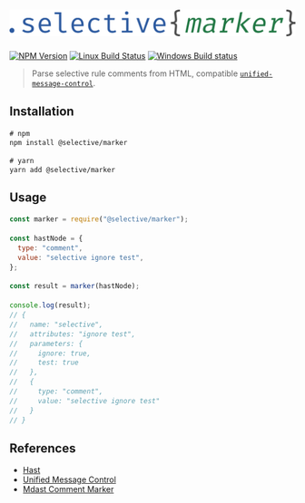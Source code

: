 # ![Selective Marker](docs/selective-marker.png)

[![NPM Version](https://img.shields.io/npm/v/@selective/marker.svg)](https://www.npmjs.com/package/@selective/marker)
[![Linux Build Status](https://travis-ci.org/ChristianMurphy/selective.svg?branch=master)](https://travis-ci.org/ChristianMurphy/selective)
[![Windows Build status](https://ci.appveyor.com/api/projects/status/5vcbepc478hkyt2f/branch/master?svg=true)](https://ci.appveyor.com/project/ChristianMurphy/selective/branch/master)

> Parse selective rule comments from HTML, compatible [`unified-message-control`](https://github.com/unifiedjs/unified-message-control).

## Installation

```shell
# npm
npm install @selective/marker

# yarn
yarn add @selective/marker
```

## Usage

<!-- eslint-disable no-console -->

```javascript
const marker = require("@selective/marker");

const hastNode = {
  type: "comment",
  value: "selective ignore test",
};

const result = marker(hastNode);

console.log(result);
// {
//   name: "selective",
//   attributes: "ignore test",
//   parameters: {
//     ignore: true,
//     test: true
//   },
//   {
//     type: "comment",
//     value: "selective ignore test"
//   }
// }
```

## References

- [Hast][]
- [Unified Message Control][]
- [Mdast Comment Marker][]

[hast]: https://github.com/syntax-tree/hast
[unified message control]: https://github.com/unifiedjs/unified-message-control
[mdast comment marker]: https://github.com/syntax-tree/mdast-comment-marker
